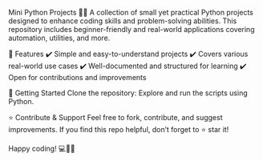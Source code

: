 Mini Python Projects 🚀🐍
A collection of small yet practical Python projects designed to enhance coding skills and problem-solving abilities. This repository includes beginner-friendly and real-world applications covering automation, utilities, and more.

🔹 Features
✔️ Simple and easy-to-understand projects
✔️ Covers various real-world use cases
✔️ Well-documented and structured for learning
✔️ Open for contributions and improvements

🚀 Getting Started
Clone the repository:
Explore and run the scripts using Python.

⭐ Contribute & Support
Feel free to fork, contribute, and suggest improvements. If you find this repo helpful, don’t forget to ⭐ star it!

Happy coding! 💻🐍✨
